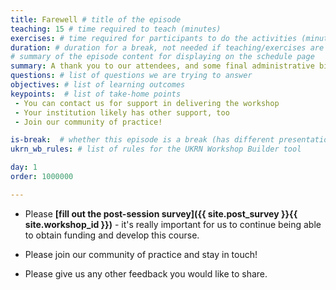 ```yaml
---
title: Farewell # title of the episode
teaching: 15 # time required to teach (minutes)
exercises: # time required for participants to do the activities (minutes)
duration: # duration for a break, not needed if teaching/exercises are present (minutes)
# summary of the episode content for displaying on the schedule page
summary: A thank you to our attendees, and some final administrative bits and bobs.
questions: # list of questions we are trying to answer
objectives: # list of learning outcomes
keypoints:  # list of take-home points
 - You can contact us for support in delivering the workshop
 - Your institution likely has other support, too
 - Join our community of practice!

is-break:  # whether this episode is a break (has different presentation)
ukrn_wb_rules: # list of rules for the UKRN Workshop Builder tool

day: 1
order: 1000000

---
```


* Please **[fill out the post-session survey]({{ site.post_survey }}{{ site.workshop_id }})** - it's really important for us to continue being able to obtain funding and develop this course.

* Please join our community of practice and stay in touch!

* Please give us any other feedback you would like to share.
